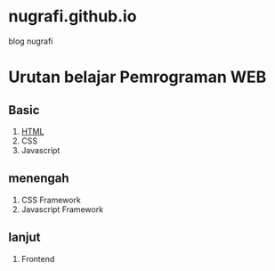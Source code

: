 # nugrafi.github.io
blog nugrafi

# Urutan belajar Pemrograman WEB
## Basic
1. [HTML](html)
2. CSS
3. Javascript

## menengah
1. CSS Framework
2. Javascript Framework

## lanjut
1. Frontend 

